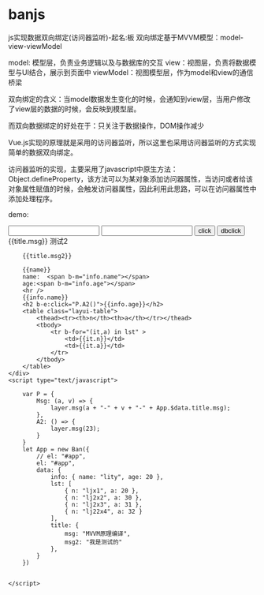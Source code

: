 # banjs
js实现数据双向绑定(访问器监听)-起名:板
双向绑定基于MVVM模型：model-view-viewModel

model: 模型层，负责业务逻辑以及与数据库的交互
view：视图层，负责将数据模型与UI结合，展示到页面中
viewModel：视图模型层，作为model和view的通信桥梁

双向绑定的含义：当model数据发生变化的时候，会通知到view层，当用户修改了view层的数据的时候，会反映到模型层。

而双向数据绑定的好处在于：只关注于数据操作，DOM操作减少

Vue.js实现的原理就是采用的访问器监听，所以这里也采用访问器监听的方式实现简单的数据双向绑定。

访问器监听的实现，主要采用了javascript中原生方法：Object.defineProperty，该方法可以为某对象添加访问器属性，当访问或者给该对象属性赋值的时候，会触发访问器属性，因此利用此思路，可以在访问器属性中添加处理程序。

demo:

<div id="app">
        <input type="text" b-m="title.msg">
        <input type="text" b-m="title.msg2">
        <input type="button" b-e:click="P.Msg(1,'assa3')" value="click">
        <input type="button" b-e:dblclick="P.Msg(0,'dbclickQ')" value="dbclick">
        {{title.msg}}
        测试2

        {{title.msg2}}

        {{name}}
        name:  <span b-m="info.name"></span>
        age:<span b-m="info.age"></span>
        <hr />
        {{info.name}}
        <h2 b-e:click="P.A2()">{{info.age}}</h2>
        <table class="layui-table">
            <thead><tr><th>n</th><th>a</th></tr></thead>
            <tbody>
                <tr b-for="(it,a) in lst" >
                    <td>{{it.n}}</td>
                    <td>{{it.a}}</td>
                </tr>
            </tbody>
        </table>
    </div>
    <script type="text/javascript">

        var P = {
            Msg: (a, v) => {
                layer.msg(a + "-" + v + "-" + App.$data.title.msg);
            },
            A2: () => {
                layer.msg(23);
            }
        }
        let App = new Ban({
            // el: "#app",
            el: "#app",
            data: {
                info: { name: "lity", age: 20 },
                lst: [
                    { n: "ljx1", a: 20 },
                    { n: "lj2x2", a: 30 },
                    { n: "lj2x3", a: 31 },
                    { n: "lj22x4", a: 32 }
                ],
                title: {
                    msg: "MVVM原理编译",
                    msg2: "我是测试的"
                },
            }
        })


    </script>
